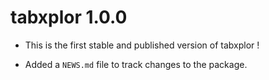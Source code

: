 # tabxplor 1.0.0

* This is the first stable and published version of tabxplor !

* Added a `NEWS.md` file to track changes to the package.


